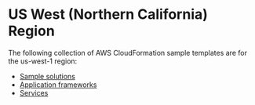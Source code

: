 # US West \(Northern California\) Region<a name="cfn-sample-templates-us-west-1"></a>

The following collection of AWS CloudFormation sample templates are for the us\-west\-1 region:

- [Sample solutions](sample-templates-applications-us-west-1.md)
- [Application frameworks](sample-templates-appframeworks-us-west-1.md)
- [Services](sample-templates-services-us-west-1.md)
